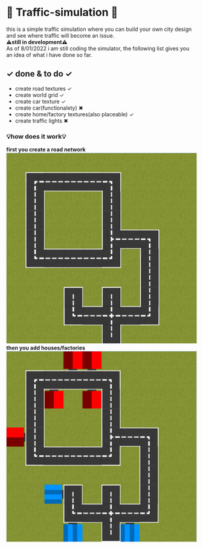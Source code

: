 # 🚦 Traffic-simulation 🚦
this is a simple traffic simulation where you can build your own city design and see where traffic will become an issue. 
<br />
**⚠still in development⚠**
<br />
As of 8/01/2022 i am still coding the simulator, the following list gives you an idea of what i have done so far.


 ## **✓  done & to do  ✓**
- create road textures ✓
- create world grid ✓
- create car texture ✓
- create car(functionalety) ✖
- create home/factory textures(also placeable) ✓
- create traffic lights ✖


### 💡how does it work💡
**first you create a road network** <br />
![image of road network](https://github.com/MatthiasMorsa/Traffic-simulation/blob/master/readmePNG/RoadNetwork.PNG?raw=true)<br />
**then you add houses/factories** <br />
![image of road network](https://github.com/MatthiasMorsa/Traffic-simulation/blob/master/readmePNG/HousesAndFactories.PNG?raw=true)
